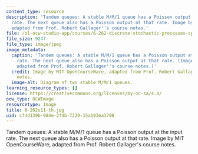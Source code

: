 ```yaml
---
content_type: resource
description: 'Tandem queues: A stable M/M/1 queue has a Poisson output at the input
  rate. The next queue also has a Poisson output at that rate. Image by MIT OpenCourseWare,
  adapted from Prof. Robert Gallager''s course notes.'
file: /ol-ocw-studio-app/courses/6-262-discrete-stochastic-processes-spring-2011/cf4d139b984e2f4b722015a193ea3798_6-262s11-th.jpg
file_size: 9247
file_type: image/jpeg
image_metadata:
  caption: 'Tandem queues: A stable M/M/1 queue has a Poisson output at the input
    rate. The next queue also has a Poisson output at that rate. (Image by MIT OpenCourseWare,
    adapted from Prof. Robert Gallager''s course notes.)'
  credit: Image by MIT OpenCourseWare, adapted from Prof. Robert Gallager's course
    notes.
  image-alt: Diagram of two stable M/M/1 queues.
learning_resource_types: []
license: https://creativecommons.org/licenses/by-nc-sa/4.0/
ocw_type: OCWImage
resourcetype: Image
title: 6-262s11-th.jpg
uid: cf4d139b-984e-2f4b-7220-15a193ea3798
---
```

Tandem queues: A stable M/M/1 queue has a Poisson output at the input rate. The next queue also has a Poisson output at that rate. Image by MIT OpenCourseWare, adapted from Prof. Robert Gallager's course notes.